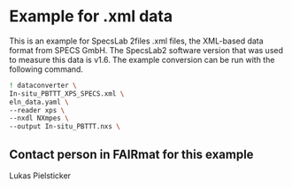 # Example for .xml data

This is an example for SpecsLab 2files .xml files, the XML-based data format from SPECS GmbH. The SpecsLab2 software version that was used to measure this data is v1.6. The example conversion can be run with the following command.

```sh
! dataconverter \
In-situ_PBTTT_XPS_SPECS.xml \
eln_data.yaml \
--reader xps \
--nxdl NXmpes \
--output In-situ_PBTTT.nxs \
```

## Contact person in FAIRmat for this example
Lukas Pielsticker